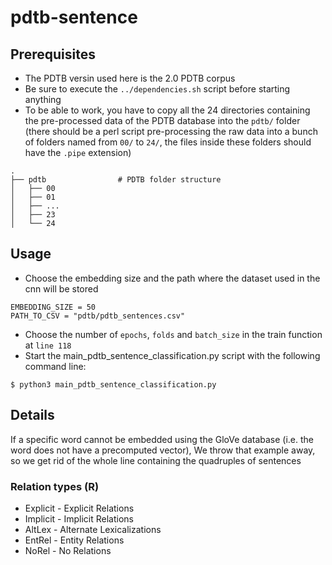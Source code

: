 # pdtb-sentence

## Prerequisites
* The PDTB versin used here is the 2.0 PDTB corpus
* Be sure to execute the ```../dependencies.sh``` script before starting anything
* To be able to work, you have to copy all the 24 directories containing the pre-processed data of the PDTB database into the ```pdtb/``` folder (there should be a perl script pre-processing the raw data into a bunch of folders named from ```00/``` to ```24/```, the files inside these folders should have the ```.pipe``` extension)

```
.
├── pdtb                # PDTB folder structure
│   ├── 00
│   ├── 01
│   ├── ...
│   ├── 23
│   └── 24
```
## Usage
* Choose the embedding size and the path where the dataset used in the cnn will be stored
```
EMBEDDING_SIZE = 50
PATH_TO_CSV = "pdtb/pdtb_sentences.csv"
```
* Choose the number of ```epochs```, ```folds``` and ```batch_size``` in the train function at ```line 118```
* Start the main_pdtb_sentence_classification.py script with the following command line:
```
$ python3 main_pdtb_sentence_classification.py
```

## Details
If a specific word cannot be embedded using the GloVe database (i.e. the word does not have a precomputed vector), We throw that example away, so we get rid of the whole line containing the quadruples of sentences

### Relation types (R)
* Explicit - Explicit Relations
* Implicit - Implicit Relations
* AltLex - Alternate Lexicalizations
* EntRel - Entity Relations
* NoRel - No Relations
